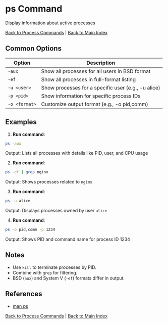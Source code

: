 # ps Command

Display information about active processes

[Back to Process Commands](./index.md) | [Back to Main Index](../../README.md)

## Common Options

| Option | Description |
|--------|-------------|
| `-aux` | Show all processes for all users in BSD format |
| `-ef` | Show all processes in full-format listing |
| `-u <user>` | Show processes for a specific user (e.g., -u alice) |
| `-p <pid>` | Show information for specific process IDs |
| `-o <format>` | Customize output format (e.g., -o pid,comm) |

## Examples
1. **Run command**:
```bash
ps -aux
```
Output: Lists all processes with details like PID, user, and CPU usage

2. **Run command**:
```bash
ps -ef | grep nginx
```
Output: Shows processes related to `nginx`

3. **Run command**:
```bash
ps -u alice
```
Output: Displays processes owned by user `alice`

4. **Run command**:
```bash
ps -o pid,comm -p 1234
```
Output: Shows PID and command name for process ID 1234


## Notes
- Use `kill` to terminate processes by PID.
- Combine with `grep` for filtering.
- BSD (`aux`) and System V (`-ef`) formats differ in output.

## References
- [man ps](https://man7.org/linux/man-pages/man1/ps.1.html)

[Back to Process Commands](../index.md) | [Back to Main Index](../../README.md)